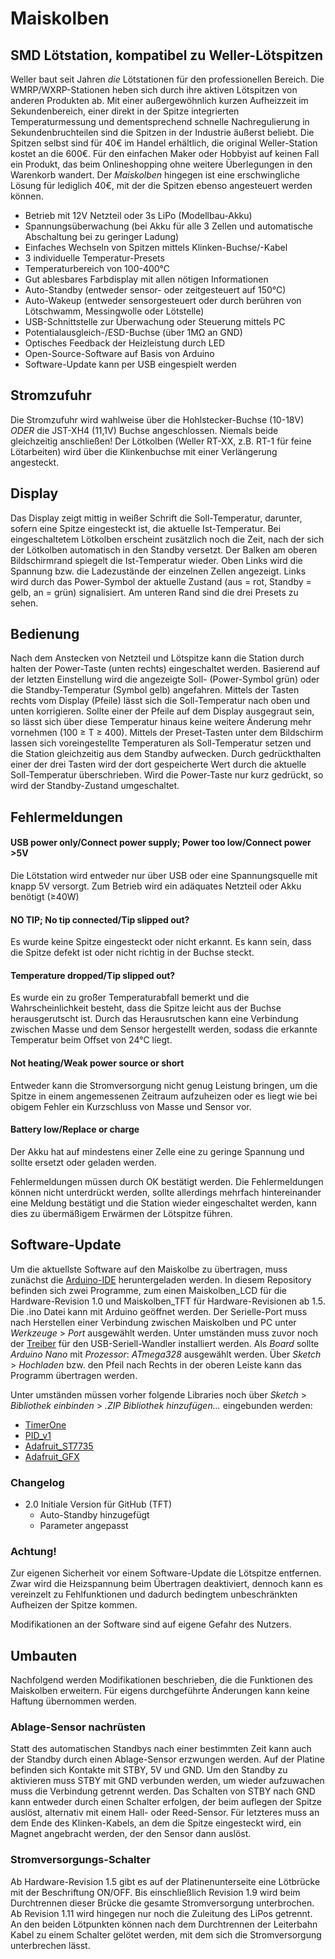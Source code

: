 # Maiskolben

## SMD Lötstation, kompatibel zu Weller-Lötspitzen

Weller baut seit Jahren *die* Lötstationen für den professionellen Bereich.
Die WMRP/WXRP-Stationen heben sich durch ihre aktiven Lötspitzen von anderen Produkten ab.
Mit einer außergewöhnlich kurzen Aufheizzeit im Sekundenbereich, einer direkt in der Spitze integrierten Temperaturmessung und dementsprechend schnelle Nachregulierung in Sekundenbruchteilen sind die Spitzen in der Industrie äußerst beliebt.
Die Spitzen selbst sind für 40€ im Handel erhältlich, die original Weller-Station kostet an die 600€.
Für den einfachen Maker oder Hobbyist auf keinen Fall ein Produkt, das beim Onlineshopping ohne weitere Überlegungen in den Warenkorb wandert.
Der *Maiskolben* hingegen ist eine erschwingliche Lösung für lediglich 40€, mit der die Spitzen ebenso angesteuert werden können.

* Betrieb mit 12V Netzteil oder 3s LiPo (Modellbau-Akku)
* Spannungsüberwachung (bei Akku für alle 3 Zellen und automatische Abschaltung bei zu geringer Ladung)
* Einfaches Wechseln von Spitzen mittels Klinken-Buchse/-Kabel
* 3 individuelle Temperatur-Presets
* Temperaturbereich von 100-400°C
* Gut ablesbares Farbdisplay mit allen nötigen Informationen
* Auto-Standby (entweder sensor- oder zeitgesteuert auf 150°C)
* Auto-Wakeup (entweder sensorgesteuert oder durch berühren von Lötschwamm, Messingwolle oder Lötstelle)
* USB-Schnittstelle zur Überwachung oder Steuerung mittels PC
* Potentialausgleich-/ESD-Buchse (über 1MΩ an GND)
* Optisches Feedback der Heizleistung durch LED
* Open-Source-Software auf Basis von Arduino
* Software-Update kann per USB eingespielt werden

## Stromzufuhr

Die Stromzufuhr wird wahlweise über die Hohlstecker-Buchse (10-18V) *ODER* die JST-XH4 (11,1V) Buchse angeschlossen.
Niemals beide gleichzeitig anschließen!
Der Lötkolben (Weller RT-XX, z.B. RT-1 für feine Lötarbeiten) wird über die Klinkenbuchse mit einer Verlängerung angesteckt.

## Display

Das Display zeigt mittig in weißer Schrift die Soll-Temperatur, darunter, sofern eine Spitze eingesteckt ist, die aktuelle Ist-Temperatur.
Bei eingeschaltetem Lötkolben erscheint zusätzlich noch die Zeit, nach der sich der Lötkolben automatisch in den Standby versetzt.
Der Balken am oberen Bildschirmrand spiegelt die Ist-Temperatur wieder.
Oben Links wird die Spannung bzw. die Ladezustände der einzelnen Zellen angezeigt.
Links wird durch das Power-Symbol der aktuelle Zustand (aus = rot, Standby = gelb, an = grün) signalisiert.
Am unteren Rand sind die drei Presets zu sehen.

## Bedienung

Nach dem Anstecken von Netzteil und Lötspitze kann die Station durch halten der Power-Taste (unten rechts) eingeschaltet werden.
Basierend auf der letzten Einstellung wird die angezeigte Soll- (Power-Symbol grün) oder die Standby-Temperatur (Symbol gelb) angefahren.
Mittels der Tasten rechts vom Display (Pfeile) lässt sich die Soll-Temperatur nach oben und unten korrigieren.
Sollte einer der Pfeile auf dem Display ausgegraut sein, so lässt sich über diese Temperatur hinaus keine weitere Änderung mehr vornehmen (100 ≥ T ≥ 400).
Mittels der Preset-Tasten unter dem Bildschirm lassen sich voreingestellte Temperaturen als Soll-Temperatur setzen und die Station gleichzeitig aus dem Standby aufwecken.
Durch gedrückthalten einer der drei Tasten wird der dort gespeicherte Wert durch die aktuelle Soll-Temperatur überschrieben.
Wird die Power-Taste nur kurz gedrückt, so wird der Standby-Zustand umgeschaltet.

## Fehlermeldungen

#### USB power only/Connect power supply; Power too low/Connect power >5V
Die Lötstation wird entweder nur über USB oder eine Spannungsquelle mit knapp 5V versorgt.
Zum Betrieb wird ein adäquates Netzteil oder Akku benötigt (≥40W)

#### NO TIP; No tip connected/Tip slipped out?
Es wurde keine Spitze eingesteckt oder nicht erkannt.
Es kann sein, dass die Spitze defekt ist oder nicht richtig in der Buchse steckt.

#### Temperature dropped/Tip slipped out?
Es wurde ein zu großer Temperaturabfall bemerkt und die Wahrscheinlichkeit besteht, dass die Spitze leicht aus der Buchse herausgerutscht ist.
Durch das Herausrutschen kann eine Verbindung zwischen Masse und dem Sensor hergestellt werden, sodass die erkannte Temperatur beim Offset von 24°C liegt.

#### Not heating/Weak power source or short
Entweder kann die Stromversorgung nicht genug Leistung bringen, um die Spitze in einem angemessenen Zeitraum aufzuheizen oder es liegt wie bei obigem Fehler ein Kurzschluss von Masse und Sensor vor.

#### Battery low/Replace or charge
Der Akku hat auf mindestens einer Zelle eine zu geringe Spannung und sollte ersetzt oder geladen werden.

Fehlermeldungen müssen durch OK bestätigt werden.
Die Fehlermeldungen können nicht unterdrückt werden, sollte allerdings mehrfach hintereinander eine Meldung bestätigt und die Station wieder eingeschaltet werden, kann dies zu übermäßigem Erwärmen der Lötspitze führen.

## Software-Update

Um die aktuellste Software auf den Maiskolbe zu übertragen, muss zunächst die [Arduino-IDE](https://www.arduino.cc/en/Main/Software) heruntergeladen werden.
In diesem Repository befinden sich zwei Programme, zum einen Maiskolben_LCD für die Hardware-Revision 1.0 und Maiskolben_TFT für Hardware-Revisionen ab 1.5.
Die .ino Datei kann mit Arduino geöffnet werden.
Der Serielle-Port muss nach Herstellen einer Verbindung zwischen Maiskolben und PC unter _Werkzeuge_ > _Port_ ausgewählt werden.
Unter umständen muss zuvor noch der [Treiber](http://www.wch.cn/download/CH341SER_ZIP.html) für den USB-Seriell-Wandler installiert werden.
Als _Board_ sollte _Arduino Nano_ mit _Prozessor_: _ATmega328_ ausgewählt werden.
Über _Sketch_ > _Hochladen_ bzw. den Pfeil nach Rechts in der oberen Leiste kann das Programm übertragen werden.

Unter umständen müssen vorher folgende Libraries noch über _Sketch_ > _Bibliothek einbinden_ > _.ZIP Bibliothek hinzufügen..._ eingebunden werden:

* [TimerOne](https://github.com/PaulStoffregen/TimerOne)
* [PID_v1](https://github.com/br3ttb/Arduino-PID-Library/)
* [Adafruit_ST7735](https://github.com/adafruit/Adafruit-ST7735-Library)
* [Adafruit_GFX](https://github.com/adafruit/Adafruit-GFX-Library)

### Changelog

* 2.0 Initiale Version für GitHub (TFT)
  * Auto-Standby hinzugefügt
  * Parameter angepasst

### Achtung!

Zur eigenen Sicherheit vor einem Software-Update die Lötspitze entfernen.
Zwar wird die Heizspannung beim Übertragen deaktiviert, dennoch kann es vereinzelt zu Fehlfunktionen und dadurch bedingtem unbeschränkten Aufheizen der Spitze kommen.

Modifikationen an der Software sind auf eigene Gefahr des Nutzers.

## Umbauten

Nachfolgend werden Modifikationen beschrieben, die die Funktionen des Maiskolben erweitern.
Für eigens durchgeführte Änderungen kann keine Haftung übernommen werden.

### Ablage-Sensor nachrüsten

Statt des automatischen Standbys nach einer bestimmten Zeit kann auch der Standby durch einen Ablage-Sensor erzwungen werden.
Auf der Platine befinden sich Kontakte mit STBY, 5V und GND.
Um den Standby zu aktivieren muss STBY mit GND verbunden werden, um wieder aufzuwachen muss die Verbindung getrennt werden.
Das Schalten von STBY nach GND kann entweder durch einen Schalter erfolgen, der beim auflegen der Spitze auslöst, alternativ mit einem Hall- oder Reed-Sensor.
Für letzteres muss an dem Ende des Klinken-Kabels, an dem die Spitze eingesteckt wird, ein Magnet angebracht werden, der den Sensor dann auslöst.

### Stromversorgungs-Schalter

Ab Hardware-Revision 1.5 gibt es auf der Platinenunterseite eine Lötbrücke mit der Beschriftung ON/OFF.
Bis einschließlich Revision 1.9 wird beim Durchtrennen dieser Brücke die gesamte Stromversorgung unterbrochen.
Ab Revision 1.11 wird hingegen nur noch die Zuleitung des LiPos getrennt.
An den beiden Lötpunkten können nach dem Durchtrennen der Leiterbahn Kabel zu einem Schalter gelötet werden, mit dem sich die Stromversorgung unterbrechen lässt.